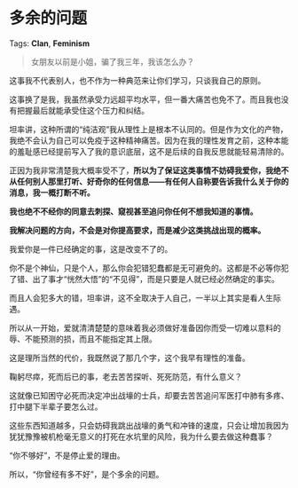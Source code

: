 # 多余的问题

Tags: **Clan**, **Feminism**

> 女朋友以前是小姐，骗了我三年，我该怎么办？



这事我不代表别人，也不作为一种典范来让你们学习，只谈我自己的原则。

这事换了是我，我虽然承受力远超平均水平，但一番大痛苦也免不了。而且我也没有把握最后就能承受住这个压力和纠结。

坦率讲，这种所谓的“纯洁观”我从理性上是根本不认同的。但是作为文化的产物，我绝不会认为自己可以免疫于这种精神痛苦。因为在我的理性发育之前，这种本能的羞耻感已经提前写入了我的意识底层，这不是后续的自我反思就能轻易清除的。

正因为我非常清楚我大概率受不了，**所以为了保证这类事情不妨碍我爱你，我绝不从任何别人那里打听、好奇你的任何信息——有任何人自称要告诉我什么关于你的消息，我一概打断不听。**

**我也绝不不经你的同意去刺探、窥视甚至追问你任何不想我知道的事情。**

**我解决问题的方向，不会是对你提高要求，而是减少这类挑战出现的概率。**

我爱你是一件已经确定的事，这是改变不了的。

你不是个神仙，只是个人，那么你会犯错犯蠢都是无可避免的。这都是不必等你犯了错、出了事才“恍然大悟”的“不见得”，而是只要是人就已经必然确定的事实。

而且人会犯多大的错，坦率讲，这不全取决于人自己，一半以上其实是看人生际遇。

所以从一开始，爱就清清楚楚的意味着我必须做好准备因你而受一切难以意料的辱、不能预测的损，而且不能指定其上限。

这是理所当然的代价，我既然说了那几个字，这个我早有理性的准备。

鞠躬尽瘁，死而后已的事，老去苦苦探听、死死防范，有什么意义？

这就像已知困守必死而决定冲出战壕的士兵，却要去苦苦追问军医打中肺有多疼、打中腿下半辈子要怎么过。

这些东西知道越多，只会妨碍我跳出战壕的勇气和冲锋的速度，只会让增加我因为犹犹豫豫被机枪毫无意义的打死在水坑里的风险，我为什么要去做这种蠢事？

“你不够好”，不是停止爱的理由。

所以，“你曾经有多不好”，是个多余的问题。



